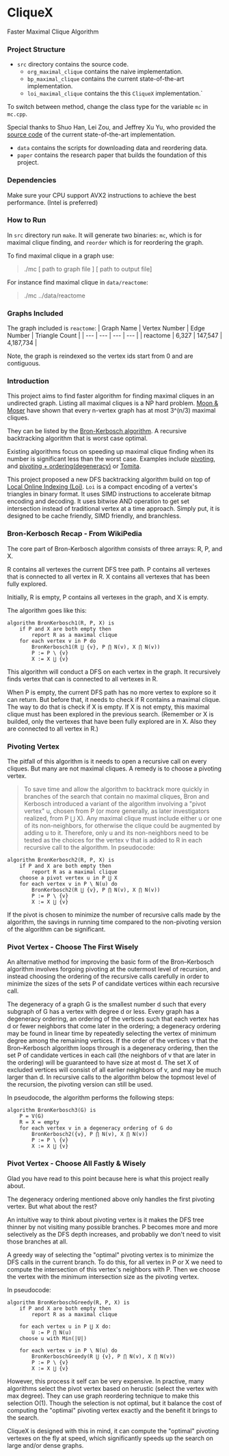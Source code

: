 # CliqueX
Faster Maximal Clique Algorithm

### Project Structure
- `src` directory contains the source code. 
    - `org_maximal_clique` contains the naive implementation.
    - `bp_maximal_clique` contains the current state-of-the-art implementation.
    - `loi_maximal_clique` contains the this `CliqueX` implementation.`

To switch between method, change the class type for the variable `mc` in `mc.cpp`.

Special thanks to Shuo Han, Lei Zou, and Jeffrey Xu Yu, who provided the [source code](https://github.com/pkumod/GraphSetIntersection) of the current state-of-the-art implementation.

- `data` contains the scripts for downloading data and reordering data.
- `paper` contains the research paper that builds the foundation of this project.

### Dependencies
Make sure your CPU support AVX2 instructions to achieve the best performance. (Intel is preferred)

### How to Run
In `src` directory run `make`. It will generate two binaries: `mc`, which is for maximal clique finding, and `reorder` which is for reordering the graph. 

To find maximal clique in a graph use:
> ./mc [ path to graph file ] [ path to output file]

For instance find maximal clique in `data/reactome`:
> ./mc ../data/reactome

### Graphs Included
The graph included is `reactome`: 
| Graph Name | Vertex Number | Edge Number | Triangle Count |
| --- | --- | --- | --- |
| reactome | 6,327 | 147,547 | 4,187,734 |

Note, the graph is reindexed so the vertex ids start from 0 and are contiguous. 

### Introduction
This project aims to find faster algorithm for finding maximal cliques in an undirected graph. Listing all maximal cliques is a NP hard problem. [Moon & Moser](https://link.springer.com/article/10.1007%2FBF02760024) have shown that every n-vertex graph has at most 3^(n/3) maximal cliques. 

They can be listed by the [Bron-Kerbosch algorithm](https://en.wikipedia.org/wiki/Bron–Kerbosch_algorithm). A recursive backtracking algorithm that is worst case optimal. 

Existing algorithms focus on speeding up maximal clique finding when its number is significant less than the worst case. Examples include [pivoting](https://en.wikipedia.org/wiki/Bron–Kerbosch_algorithm#With_pivoting), and [pivoting + ordering(degeneracy)](https://en.wikipedia.org/wiki/Bron–Kerbosch_algorithm#With_vertex_ordering) or [Tomita](https://snap.stanford.edu/class/cs224w-readings/tomita06cliques.pdf).

This project proposed a new DFS backtracking algorithm build on top of [Local Online Indexing (Loi)](./paper/LocalOnlineIndexing.pdf). `Loi` is a compact encoding of a vertex's triangles in binary format. It uses SIMD instructions to accelerate bitmap encoding and decoding. It uses bitwise AND operation to get set intersection instead of traditional vertex at a time approach. Simply put, it is designed to be cache friendly, SIMD friendly, and branchless.

### Bron-Kerbosch Recap - From WikiPedia
The core part of Bron-Kerbosch algorithm consists of three arrays: R, P, and X.

R contains all vertexes the current DFS tree path.
P contains all vertexes that is connected to all vertex in R.
X contains all vertexes that has been fully explored.

Initially, R is empty, P contains all vertexes in the graph, and X is empty.

The algorithm goes like this:
```
algorithm BronKerbosch1(R, P, X) is
    if P and X are both empty then
        report R as a maximal clique
    for each vertex v in P do
        BronKerbosch1(R ⋃ {v}, P ⋂ N(v), X ⋂ N(v))
        P := P \ {v}
        X := X ⋃ {v}
```
This algorithm will conduct a DFS on each vertex in the graph. It recursively finds vertex that can is connected to all vertexes in R.

When P is empty, the current DFS path has no more vertex to explore so it can return. 
But before that, it needs to check if R contains a maximal clique. The way to do that is check if X is empty. If X is not empty, this maximal clique must has been explored in the previous search. (Remember or X is builded, only the vertexes that have been fully explored are in X. Also they are connected to all vertex in R.)

### Pivoting Vertex
The pitfall of this algorithm is it needs to open a recursive call on every cliques. But many are not maximal cliques. A remedy is to choose a pivoting vertex.
> To save time and allow the algorithm to backtrack more quickly in branches of the search that contain no maximal cliques, Bron and Kerbosch introduced a variant of the algorithm involving a "pivot vertex" u, chosen from P (or more generally, as later investigators realized, from P ⋃ X). Any maximal clique must include either u or one of its non-neighbors, for otherwise the clique could be augmented by adding u to it. Therefore, only u and its non-neighbors need to be tested as the choices for the vertex v that is added to R in each recursive call to the algorithm. In pseudocode:

```
algorithm BronKerbosch2(R, P, X) is
    if P and X are both empty then
        report R as a maximal clique
    choose a pivot vertex u in P ⋃ X
    for each vertex v in P \ N(u) do
        BronKerbosch2(R ⋃ {v}, P ⋂ N(v), X ⋂ N(v))
        P := P \ {v}
        X := X ⋃ {v}
```

If the pivot is chosen to minimize the number of recursive calls made by the algorithm, the savings in running time compared to the non-pivoting version of the algorithm can be significant.

### Pivot Vertex - Choose The First Wisely 
An alternative method for improving the basic form of the Bron–Kerbosch algorithm involves forgoing pivoting at the outermost level of recursion, and instead choosing the ordering of the recursive calls carefully in order to minimize the sizes of the sets P of candidate vertices within each recursive call.

The degeneracy of a graph G is the smallest number d such that every subgraph of G has a vertex with degree d or less. Every graph has a degeneracy ordering, an ordering of the vertices such that each vertex has d or fewer neighbors that come later in the ordering; a degeneracy ordering may be found in linear time by repeatedly selecting the vertex of minimum degree among the remaining vertices. If the order of the vertices v that the Bron–Kerbosch algorithm loops through is a degeneracy ordering, then the set P of candidate vertices in each call (the neighbors of v that are later in the ordering) will be guaranteed to have size at most d. The set X of excluded vertices will consist of all earlier neighbors of v, and may be much larger than d. In recursive calls to the algorithm below the topmost level of the recursion, the pivoting version can still be used.

In pseudocode, the algorithm performs the following steps:

```
algorithm BronKerbosch3(G) is
    P = V(G)
    R = X = empty
    for each vertex v in a degeneracy ordering of G do
        BronKerbosch2({v}, P ⋂ N(v), X ⋂ N(v))
        P := P \ {v}
        X := X ⋃ {v}
```

### Pivot Vertex - Choose All Fastly & Wisely
Glad you have read to this point because here is what this project really about.

The degeneracy ordering mentioned above only handles the first pivoting vertex. But what about the rest?

An intuitive way to think about pivoting vertex is it makes the DFS tree thinner by not visiting many possible branches. P becomes more and more selectively as the DFS depth increases, and probabliy we don't need to visit those branches at all. 

A greedy way of selecting the "optimal" pivoting vertex is to minimize the DFS calls in the current branch. To do this, for all vertex in P or X we need to compute the intersection of this vertex's neighbors with P. Then we choose the vertex with the minimum intersection size as the pivoting vertex.

In pseudocode:
```
algorithm BronKerboschGreedy(R, P, X) is
    if P and X are both empty then
        report R as a maximal clique
    
    for each vertex u in P ⋃ X do:
        U := P ⋂ N(u)
    choose u with Min(|U|)

    for each vertex v in P \ N(u) do
        BronKerboschGreedy(R ⋃ {v}, P ⋂ N(v), X ⋂ N(v))
        P := P \ {v}
        X := X ⋃ {v}
```

However, this process it self can be very expensive. In practive, many algorithms select the pivot vertex based on herustic (select the vertex with max degree). They can use graph reordering technique to make this selection O(1). Though the selection is not optimal, but it balance the cost of computing the "optimal" pivoting vertex exactly and the benefit it brings to the search. 

CliqueX is designed with this in mind, it can compute the "optimal" pivoting vertexes on the fly at speed, which significantly speeds up the search on large and/or dense graphs. 
